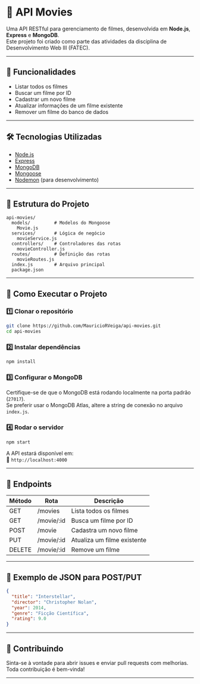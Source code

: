 # 🎥 API Movies

Uma API RESTful para gerenciamento de filmes, desenvolvida em **Node.js**, **Express** e **MongoDB**.  
Este projeto foi criado como parte das atividades da disciplina de Desenvolvimento Web III (FATEC).

---

## 📌 Funcionalidades

- Listar todos os filmes
- Buscar um filme por ID
- Cadastrar um novo filme
- Atualizar informações de um filme existente
- Remover um filme do banco de dados

---

## 🛠 Tecnologias Utilizadas

- [Node.js](https://nodejs.org/)
- [Express](https://expressjs.com/)
- [MongoDB](https://www.mongodb.com/)
- [Mongoose](https://mongoosejs.com/)
- [Nodemon](https://nodemon.io/) (para desenvolvimento)

---

## 📁 Estrutura do Projeto

```
api-movies/
  models/         # Modelos do Mongoose
    Movie.js
  services/       # Lógica de negócio
    movieService.js
  controllers/    # Controladores das rotas
    movieController.js
  routes/         # Definição das rotas
    movieRoutes.js
  index.js        # Arquivo principal
  package.json
```

---

## 🚀 Como Executar o Projeto

### 1️⃣ Clonar o repositório

```bash
git clone https://github.com/MauricioRVeiga/api-movies.git
cd api-movies
```

### 2️⃣ Instalar dependências

```bash
npm install
```

### 3️⃣ Configurar o MongoDB

Certifique-se de que o MongoDB está rodando localmente na porta padrão (`27017`).  
Se preferir usar o MongoDB Atlas, altere a string de conexão no arquivo `index.js`.

### 4️⃣ Rodar o servidor

```bash
npm start
```

A API estará disponível em:  
📍 `http://localhost:4000`

---

## 📡 Endpoints

| Método | Rota         | Descrição                  |
|--------|--------------|----------------------------|
| GET    | /movies      | Lista todos os filmes      |
| GET    | /movie/:id   | Busca um filme por ID      |
| POST   | /movie       | Cadastra um novo filme     |
| PUT    | /movie/:id   | Atualiza um filme existente|
| DELETE | /movie/:id   | Remove um filme            |

---

## 📄 Exemplo de JSON para POST/PUT

```json
{
  "title": "Interstellar",
  "director": "Christopher Nolan",
  "year": 2014,
  "genre": "Ficção Científica",
  "rating": 9.0
}
```

---

## 🤝 Contribuindo

Sinta-se à vontade para abrir issues e enviar pull requests com melhorias.  
Toda contribuição é bem-vinda!

---
